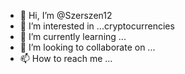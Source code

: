 - 👋 Hi, I’m @Szerszen12
- 👀 I’m interested in ...cryptocurrencies
- 🌱 I’m currently learning ...
- 💞️ I’m looking to collaborate on ...
- 📫 How to reach me ...

<!---
Szerszen12/Szerszen12 is a ✨ special ✨ repository because its `README.md` (this file) appears on your GitHub profile.
You can click the Preview link to take a look at your changes.
--->
